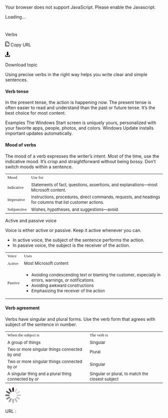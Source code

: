 Your browser does not support JavaScript. Please enable the Javascript.

Loading...

# 

Verbs

![Copy URL](verbs_files/Copy.png)
Copy URL

![Download](verbs_files/Download.png)

Download topic

 Using precise verbs in the right way helps you write clear and simple sentences.

#### Verb tense

In
the present tense, the action is happening now. The present tense
is often easier to read and understand than the past or future
tense. It’s the best choice for most content. 

Examples
The Windows Start screen is uniquely yours, personalized with your favorite apps, people, photos, and colors. 
Windows Update installs important updates automatically.

#### Mood of verbs

The
mood of a verb expresses the writer’s intent. Most of the time,
use the indicative mood. It’s crisp and straightforward without
being bossy. Don’t switch moods within a sentence.

<table>
<tbody>
<tr class="odd">
<td><span style="font-family: Segoe UI Semibold; font-size: small;">Mood</span></td>
<td><span style="font-family: Segoe UI Semibold; font-size: small;">Use for</span></td>
</tr>
<tr class="even">
<td><div>
<div>
<span style="font-family: Segoe UI Semibold; font-size: small;">Indicative</span>
</div>
</div></td>
<td><div>
<div>
<span style="font-size: small;">Statements of fact, questions, assertions, and explanations—most Microsoft content.</span>
</div>
</div></td>
</tr>
<tr class="odd">
<td><div>
<span style="font-family: Segoe UI Semibold; font-size: small;">Imperative</span>
</div></td>
<td><div>
<span style="font-size: small;">Instructions, procedures, direct commands, requests, and headings for columns that list customer actions.</span>
</div></td>
</tr>
<tr class="even">
<td><span style="font-family: Segoe UI Semibold; font-size: small;">Subjunctive</span></td>
<td><div>
<span style="font-size: small;">Wishes, hypotheses, and suggestions—avoid.</span>
</div></td>
</tr>
</tbody>
</table>

Active and passive voice

Voice is either active or passive. Keep it active whenever you can.

  - In active voice, the subject of the sentence performs the action. 
  - In passive voice, the subject is the receiver of the action.

<table>
<tbody>
<tr class="odd">
<td><span style="font-family: Segoe UI Semibold; font-size: small;">Voice</span></td>
<td><span style="font-family: Segoe UI Semibold; font-size: small;">Uses</span></td>
</tr>
<tr class="even">
<td><div>
<div>
<span style="font-family: Segoe UI Semibold; font-size: small;">Active</span>
</div>
</div></td>
<td><div>
<div>
<span style="font-size: small;">Most Microsoft content</span>
</div>
</div></td>
</tr>
<tr class="odd">
<td><div>
<span style="font-family: Segoe UI Semibold; font-size: small;">Passive</span>
</div></td>
<td><div>
<ul>
<li><span style="font-size: small;">Avoiding condescending text or blaming the customer, especially in errors, warnings, or notifications</span></li>
<li><span style="font-size: small;">Avoiding awkward constructions</span></li>
<li><span style="font-size: small;">Emphasizing the receiver of the action</span></li>
</ul>
</div></td>
</tr>
</tbody>
</table>

#### Verb agreement

Verbs
have singular and plural forms. Use the verb form that
agrees with subject of the sentence in number. 

<table>
<tbody>
<tr class="odd">
<td><span style="font-family: Segoe UI Semibold; font-size: small;">When the subject is</span></td>
<td><span style="font-family: Segoe UI Semibold; font-size: small;">The verb is</span></td>
</tr>
<tr class="even">
<td><div>
<div>
<span style="font-size: small;">A group of things</span>
</div>
</div></td>
<td><div>
<div>
<span style="font-size: small;">Singular</span>
</div>
</div></td>
</tr>
<tr class="odd">
<td><div>
<span style="font-size: small;">Two or more singular things connected by </span><em><span style="font-size: small;">and</span></em>
</div></td>
<td><div>
<span style="font-size: small;">Plural</span>
</div></td>
</tr>
<tr class="even">
<td><div>
<span style="font-size: small;">Two or more singular things connected by </span><em><span style="font-size: small;">or</span></em>
</div></td>
<td><div>
<span style="font-size: small;">Singular</span>
</div></td>
</tr>
<tr class="odd">
<td><div>
<div>
<span style="font-size: small;">A singular thing and a plural thing connected by </span><em><span style="font-size: small;">or</span></em>
</div>
</div></td>
<td><div>
<span style="font-size: small;">Singular or plural, to match the closest subject</span><br />

</div></td>
</tr>
</tbody>
</table>

![In progress](verbs_files/activity-large.gif)

URL :
